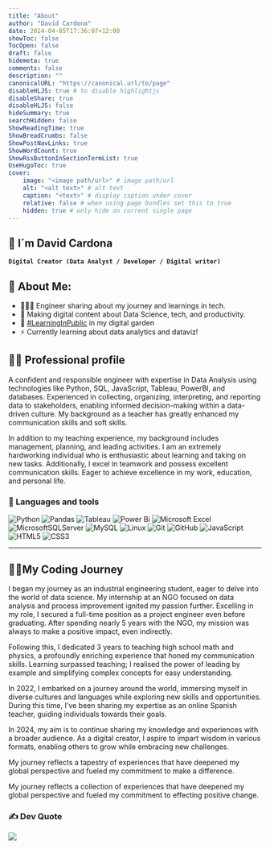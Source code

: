 ```yaml
---
title: "About"
author: "David Cardona"
date: 2024-04-05T17:36:07+12:00
showToc: false
TocOpen: false
draft: false
hidemeta: true
comments: false
description: ""
canonicalURL: "https://canonical.url/to/page"
disableHLJS: true # to disable highlightjs
disableShare: true
disableHLJS: false
hideSummary: true
searchHidden: false
ShowReadingTime: true
ShowBreadCrumbs: false
ShowPostNavLinks: true
ShowWordCount: true
ShowRssButtonInSectionTermList: true
UseHugoToc: true
cover:
    image: "<image path/url>" # image path/url
    alt: "<alt text>" # alt text
    caption: "<text>" # display caption under cover
    relative: false # when using page bundles set this to true
    hidden: true # only hide on current single page
---
```

## 👋 I´m David Cardona

**`Digital Creator (Data Analyst / Developer / Digital writer)`**

## 💫 About Me:

- 👨🏻‍💻 Engineer sharing about my journey and learnings in tech.  
- 💭 Making digital content about Data Science, tech, and productivity.  
- 🌱 [#LearningInPublic](https://www.swyx.io/learn-in-public/) in my digital garden  
- ⚡ Currently learning about data analytics and dataviz!

## 🧑‍💻 Professional profile

A confident and responsible engineer with expertise in Data Analysis using technologies like Python, SQL, JavaScript, Tableau, PowerBI, and databases. Experienced in collecting, organizing, interpreting, and reporting data to stakeholders, enabling informed decision-making within a data-driven culture. My background as a teacher has greatly enhanced my communication skills and soft skills.

In addition to my teaching experience, my background includes management, planning, and leading activities. I am an extremely hardworking individual who is enthusiastic about learning and taking on new tasks. Additionally, I excel in teamwork and possess excellent communication skills. Eager to achieve excellence in my work, education, and personal life.

### 🧰 Languages and tools


 ![Python](https://img.shields.io/badge/python-3670A0?&logo=python&logoColor=ffdd54)
![Pandas](https://img.shields.io/badge/pandas-%23150458.svg?&logo=pandas&logoColor=white)
![Tableau](https://img.shields.io/badge/Tableau-E97627?&logo=Tableau&logoColor=white)
![Power Bi](https://img.shields.io/badge/power_bi-F2C811?&logo=powerbi&logoColor=black)
![Microsoft Excel](https://img.shields.io/badge/Microsoft_Excel-217346?&logo=microsoft-excel&logoColor=white)
![MicrosoftSQLServer](https://img.shields.io/badge/Microsoft%20SQL%20Server-CC2927?&logo=microsoft%20sql%20server&logoColor=white) 
![MySQL](https://img.shields.io/badge/mysql-3670A0.svg?&logo=mysql&logoColor=white)
![Linux](https://img.shields.io/badge/Linux-FCC624?&logo=linux&logoColor=black)
![Git](https://img.shields.io/badge/git-%23F05033.svg?&logo=git&logoColor=white)
![GitHub](https://img.shields.io/badge/github-%23121011.svg?&logo=github&logoColor=white)
![JavaScript](https://img.shields.io/badge/javascript-%23323330.svg?&logo=javascript&logoColor=%23F7DF1E) 
![HTML5](https://img.shields.io/badge/html5-%23E34F26.svg?&logo=html5&logoColor=white)
![CSS3](https://img.shields.io/badge/css3-%231572B6.svg?&logo=css3&logoColor=white)
____________

## 👨‍🚀My Coding Journey

I began my journey as an industrial engineering student, eager to delve into the world of data science. My internship at an NGO focused on data analysis and process improvement ignited my passion further. Excelling in my role, I secured a full-time position as a project engineer even before graduating. After spending nearly 5 years with the NGO, my mission was always to make a positive impact, even indirectly.

Following this, I dedicated 3 years to teaching high school math and physics, a profoundly enriching experience that honed my communication skills. Learning surpassed teaching; I realised the power of leading by example and simplifying complex concepts for easy understanding.

In 2022, I embarked on a journey around the world, immersing myself in diverse cultures and languages while exploring new skills and opportunities. During this time, I've been sharing my expertise as an online Spanish teacher, guiding individuals towards their goals.

In 2024, my aim is to continue sharing my knowledge and experiences with a broader audience. As a digital creator, I aspire to impart wisdom in various formats, enabling others to grow while embracing new challenges.

My journey reflects a tapestry of experiences that have deepened my global perspective and fueled my commitment to make a difference.

My journey reflects a collection of experiences that have deepened my global perspective and fueled my commitment to effecting positive change.

### ✍️ Dev Quote
![](https://quotes-github-readme.vercel.app/api?type=horizontal&theme=blue-green)






